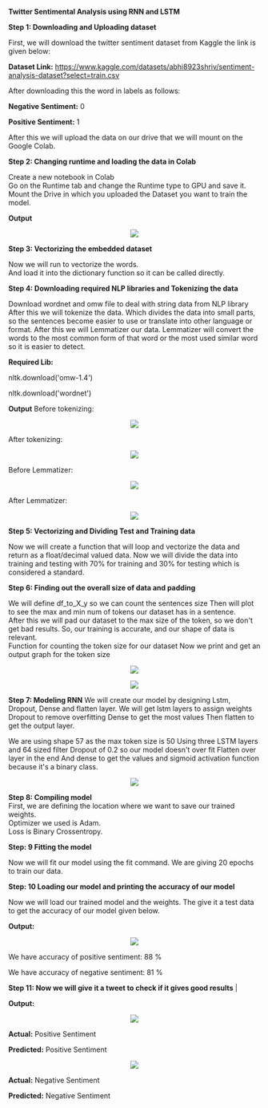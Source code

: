 **Twitter Sentimental Analysis using RNN and LSTM**

**Step 1: Downloading and Uploading dataset**

 First, we will download the twitter sentiment dataset from Kaggle the link is given below:

 **Dataset Link:** https://www.kaggle.com/datasets/abhi8923shriv/sentiment-analysis-dataset?select=train.csv

 After downloading this the word in labels as follows:

 **Negative Sentiment:** 0

 **Positive Sentiment:** 1

 After this we will upload the data on our drive that we will mount on the Google Colab.

 **Step 2: Changing runtime and loading the data in Colab**

Create a new notebook in Colab\
Go on the Runtime tab and change the Runtime type to GPU and save it.
Mount the Drive in which you uploaded the Dataset you want to train the model. 

**Output**
<p align="center">
<img width="" height="" src="https://user-images.githubusercontent.com/73955220/210324947-b333a83b-66df-4c61-8f55-f8148b6f8483.png">
</p>

 **Step 3: Vectorizing the embedded dataset**                      

Now we will run  to vectorize the words.         
And load it into the dictionary function so it can be called directly.                                                         


**Step 4: Downloading required NLP libraries and Tokenizing the data** 

Download wordnet and omw file to deal with string data from NLP library After this we will tokenize the data. Which divides the data into small parts, so the sentences become easier to use or translate into other language or format. After this we will Lemmatizer our data. Lemmatizer will convert the words to the most common form of that word or the most used similar word so it is easier to  detect.

**Required Lib:**

nltk.download('omw-1.4')

nltk.download('wordnet')

**Output**
Before tokenizing:
<p align="center">
<img width="" height="" src="https://user-images.githubusercontent.com/73955220/210325887-843e3cad-92bf-4909-a504-8c6ae872d1ba.png">
</p>

 After tokenizing:

 <p align="center">
<img width="" height="" src="https://user-images.githubusercontent.com/73955220/210325948-d0a25ea6-cdc9-44f0-8c73-be9937a73b98.png">
</p>

Before Lemmatizer:

<p align="center">
<img width="" height="" src="https://user-images.githubusercontent.com/73955220/210326015-50620f78-81bb-47af-9705-c7a159651d4d.png">
</p>

After Lemmatizer:

<p align="center">
<img width="" height="" src="https://user-images.githubusercontent.com/73955220/210326051-13912715-c88b-4bdc-bfc4-7fa1b399d485.png">
</p>

**Step 5: Vectorizing and Dividing Test and Training data**

Now we will create a function that will loop and vectorize the data and return as a float/decimal valued data.
Now we will divide the data into training and testing with 70% for training and 30% for testing which is considered a standard.

**Step 6: Finding out the overall size of data and padding** 

We will define df_to_X\_y so we can count the sentences size
Then will plot to see the max and min num of tokens our dataset has in a sentence.                                                       
After this we will pad our dataset to the max size of the token, so we don't get bad results. So, our training is accurate, and our shape of data is relevant.         
Function for counting the token size for our dataset
Now we print and get an output graph for the token size

<p align="center">
<img width="" height="" src="https://user-images.githubusercontent.com/73955220/210326719-520c7306-af5e-4a2e-8a56-50abbc28b5ba.png">
</p>


<p align="center">
<img width="" height="" src="https://user-images.githubusercontent.com/73955220/210326736-c7062520-4a05-4283-a900-88e71aaa799a.png">
</p>

**Step 7: Modeling RNN**
We will create our model by designing Lstm, Dropout, Dense and flatten layer. We will get lstm layers to assign weights Dropout to remove overfitting Dense to get the most values Then flatten to get the output layer.
 
 We are using shape 57 as the max token size is 50
 Using three LSTM layers and 64 sized filter
 Dropout of 0.2 so our model doesn't over fit
 Flatten over layer in the end
 And dense to get the values and sigmoid activation function because it's a binary class.

 <p align="center">
<img width="" height="" src="https://user-images.githubusercontent.com/73955220/210327272-0038c75f-2233-423f-89d8-5e87b5eb9a55.png">
</p>

**Step 8: Compiling model**                                     
First, we are defining the location where we want to save our trained weights.                                                
Optimizer we used is Adam.                                        
Loss is Binary Crossentropy.                                     


**Step: 9 Fitting the model**

Now we will fit our model using the fit command. 
We are giving 20 epochs to train our data.

**Step: 10 Loading our model and printing the accuracy of our model**

Now we will load our trained model and the weights.
The give it a test data to get the accuracy of our model given below.

 **Output:**

<p align="center">
<img width="" height="" src="https://user-images.githubusercontent.com/73955220/210327787-5da9b6d7-80da-4d40-9b7a-78e8a758d47a.png">
</p>


We have accuracy of positive sentiment: 88 %

We have accuracy of negative sentiment: 81 %

**Step 11: Now we will give it a tweet to check if it gives good results**                                                          |

**Output:**

<p align="center">
<img width="" height="" src="https://user-images.githubusercontent.com/73955220/210328333-93c3a377-ee1d-4cb0-a8fc-ab0ded7a698f.png">
</p>

**Actual:** Positive Sentiment

**Predicted:** Positive Sentiment

<p align="center">
<img width="" height="" src="https://user-images.githubusercontent.com/73955220/210328497-ed7f2661-f7ae-4ad5-8590-5bf2f00078b7.png">
</p>

 **Actual:** Negative Sentiment

 **Predicted:** Negative Sentiment

